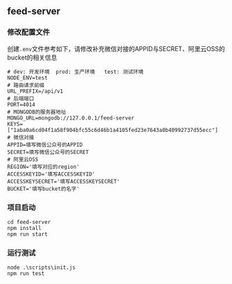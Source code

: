 ## feed-server

### **修改配置文件**

创建`.env`文件参考如下，请修改补充微信对接的APPID与SECRET、阿里云OSS的bucket的相关信息

```shell
# dev: 开发环境  prod: 生产环境   test: 测试环境
NODE_ENV=test
# 路由请求前缀
URL_PREFIX=/api/v1
# 后端端口
PORT=4014
# MONGODB的服务器地址
MONGO_URL=mongodb://127.0.0.1/feed-server
KEYS=["1aba0a6cd04f1a58f904bfc55c6d46b1a4105fed23e7643a0b40992737d55ecc"]
# 微信对接
APPID=填写微信公众号的APPID
SECRET=填写微信公众号的SECRET
# 阿里云OSS
REGION='填写对应的region'
ACCESSKEYID='填写ACCESSKEYID'
ACCESSKEYSECRET='填写ACCESSKEYSECRET'
BUCKET='填写bucket的名字'

```

### 项目启动

```shell
cd feed-server
npm install
npm run start

```

### **运行测试**

```shell
node .\scripts\init.js
npm run test
```

